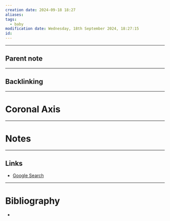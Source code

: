 ```yaml
---
creation date: 2024-09-18 18:27
aliases: 
tags:
  - baby
modification date: Wednesday, 18th September 2024, 18:27:15
id:
---
```

---

## Parent note
---
## Backlinking


---
# Coronal Axis


---
# Notes


---
## Links
- [Google Search](https://www.google.com/search?q=Coronal+Axis)

---
# Bibliography
+ 